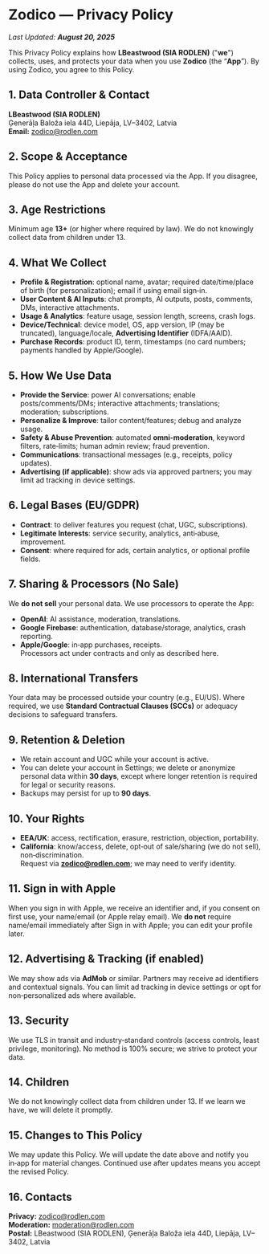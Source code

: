# Zodico — Privacy Policy

*Last Updated: **August 20, 2025***

This Privacy Policy explains how **LBeastwood (SIA RODLEN)** ("**we**") collects, uses, and protects your data when you use **Zodico** (the “**App**”). By using Zodico, you agree to this Policy.

## 1. Data Controller & Contact
**LBeastwood (SIA RODLEN)**  
Ģenerāļa Baloža iela 44D, Liepāja, LV–3402, Latvia  
**Email:** zodico@rodlen.com

## 2. Scope & Acceptance
This Policy applies to personal data processed via the App. If you disagree, please do not use the App and delete your account.

## 3. Age Restrictions
Minimum age **13+** (or higher where required by law). We do not knowingly collect data from children under 13.

## 4. What We Collect
- **Profile & Registration**: optional name, avatar; required date/time/place of birth (for personalization); email if using email sign‑in.  
- **User Content & AI Inputs**: chat prompts, AI outputs, posts, comments, DMs, interactive attachments.  
- **Usage & Analytics**: feature usage, session length, screens, crash logs.  
- **Device/Technical**: device model, OS, app version, IP (may be truncated), language/locale, **Advertising Identifier** (IDFA/AAID).  
- **Purchase Records**: product ID, term, timestamps (no card numbers; payments handled by Apple/Google).

## 5. How We Use Data
- **Provide the Service**: power AI conversations; enable posts/comments/DMs; interactive attachments; translations; moderation; subscriptions.  
- **Personalize & Improve**: tailor content/features; debug and analyze usage.  
- **Safety & Abuse Prevention**: automated **omni‑moderation**, keyword filters, rate‑limits; human admin review; fraud prevention.  
- **Communications**: transactional messages (e.g., receipts, policy updates).  
- **Advertising (if applicable)**: show ads via approved partners; you may limit ad tracking in device settings.

## 6. Legal Bases (EU/GDPR)
- **Contract**: to deliver features you request (chat, UGC, subscriptions).  
- **Legitimate Interests**: service security, analytics, anti‑abuse, improvement.  
- **Consent**: where required for ads, certain analytics, or optional profile fields.

## 7. Sharing & Processors (No Sale)
We **do not sell** your personal data. We use processors to operate the App:
- **OpenAI**: AI assistance, moderation, translations.  
- **Google Firebase**: authentication, database/storage, analytics, crash reporting.  
- **Apple/Google**: in‑app purchases, receipts.  
Processors act under contracts and only as described here.

## 8. International Transfers
Your data may be processed outside your country (e.g., EU/US). Where required, we use **Standard Contractual Clauses (SCCs)** or adequacy decisions to safeguard transfers.

## 9. Retention & Deletion
- We retain account and UGC while your account is active.  
- You can delete your account in Settings; we delete or anonymize personal data within **30 days**, except where longer retention is required for legal or security reasons.  
- Backups may persist for up to **90 days**.

## 10. Your Rights
- **EEA/UK**: access, rectification, erasure, restriction, objection, portability.  
- **California**: know/access, delete, opt‑out of sale/sharing (we do not sell), non‑discrimination.  
Request via **zodico@rodlen.com**; we may need to verify identity.

## 11. Sign in with Apple
When you sign in with Apple, we receive an identifier and, if you consent on first use, your name/email (or Apple relay email). We **do not** require name/email immediately after Sign in with Apple; you can edit your profile later.

## 12. Advertising & Tracking (if enabled)
We may show ads via **AdMob** or similar. Partners may receive ad identifiers and contextual signals. You can limit ad tracking in device settings or opt for non‑personalized ads where available.

## 13. Security
We use TLS in transit and industry‑standard controls (access controls, least privilege, monitoring). No method is 100% secure; we strive to protect your data.

## 14. Children
We do not knowingly collect data from children under 13. If we learn we have, we will delete it promptly.

## 15. Changes to This Policy
We may update this Policy. We will update the date above and notify you in‑app for material changes. Continued use after updates means you accept the revised Policy.

## 16. Contacts
**Privacy:** zodico@rodlen.com  
**Moderation:** moderation@rodlen.com  
**Postal:** LBeastwood (SIA RODLEN), Ģenerāļa Baloža iela 44D, Liepāja, LV–3402, Latvia
